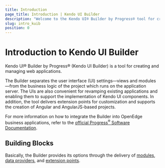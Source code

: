 ```yaml
---
title: Introduction
page_title: Introduction | Kendo UI Builder
description: "Welcome to the Kendo UI® Builder by Progress® tool for creating and managing Angular and AngularJS-based web applications."
slug: intro_kuib
position: 0
---
```


# Introduction to Kendo UI Builder

Kendo UI® Builder by Progress® (Kendo UI Builder) is a tool for creating and managing web applications.

The Builder separates the user interface (UI) settings&mdash;views and modules&mdash;from the business logic of the project which runs on the application server. The UIs are also convenient for revamping existing applications and enabling them to support the implementation of Kendo UI components. In addition, the tool delivers extension points for customization and supports the creation of Angular and AngularJS-based projects.

For more information on how to integrate the Builder into OpenEdge business applications, refer to the [official Progress<sup>®</sup> Software Documentation](https://www.progress.com/documentation/kendo-ui-builder).  

## Building Blocks

Basically, the Builder provides its options through the delivery of [modules](#toc-modules), [data providers](#toc-data-providers), and [extension points](#toc-extension-points).

<!-- diagram -- >

KUIB -> Modules         -> Views          -> System
                                          -> Predefined
                                          -> Custom (Blank)    -> Components    -> Predefined
                                                                                -> Custom
    -> Data Providers   -> Data Services
                        -> Data Sources
    -> Extension Points -> Style          -> Theme
                                          -> View
                                          -> Application
                        -> Template
                        -> View
                        -> Component

### Modules

Modules consist of:

* Views&mdash;Provide the setting and outlook options for the current application page.
    * The [system views]() are built-in and cannot be modified.
    * The [predefined views]() are built-in and offer a predefined layout which can be modified.
    * The [custom (user-defined) view]() is the Blank view which can be created and customized according to the requirements of the business project. The user-defined view allows you to add, edit, or remove both predefined and custom components.  
* Components&mdash;Represent the widgets that will be rendered by the application and can be added to a Blank view.
    * The [predefined components]({% slug overviewcomp_kuib %}) offer a predefined layout which can be used in the application either as they are or after you update them.
    * The [custom (user-defined) component]({% slug customcomp_kuib %}) is a blank component which can be created and customized according to the requirements of the business project.

> The modules and the views, which handle the UI of the application, comprise the [Kendo UI Designer]({% slug getstarted_kdesigner %}).

### Data Providers

Data providers handle the data connectivity of the application. They enable services for establishing the connection between the data you want to display and the data source you want to use.

* The [data services]({% slug dataprovidersoverview_kuib %}) support the input of third-party or custom service endpoints.
* The [data sources]({% slug dataspurces_kuib %}) contain the datasets and enable you to display all available or a specific portion of data.

### Extension Points

Extension points are the parts of the web application that you can customize.

* The [styles extension points]({% slug customstyles_kuib %}) deliver options for customizing the appearance of the whole application or of the current theme, view, or component.  
* The [templates extension points]() deliver options for customizing the content optimization and rendition.
* The [views extension points]({% slug customviews_kuib %}) deliver options for customizing each view.  
* The [components extension points]() deliver options for customizing each component.

## Basic Approaches

The data definitions of the application are stored in JSON metadata that is separate from the UI implementation. The metadata is then used by the integrated Generator to compile the HTML5, CSS, and JavaScript files that are built for and used by the application. The generation of the application also allows you to immediately preview the project in the Designer by applying live data. For further development testing and production, you can then deploy the application to separate web servers.

To create functional views within one or more application modules, you need to submit inputs which include a set of selectable Kendo UI templates. Each application module can contain one or more user-defined (custom) views and, depending on the data you want to render, you can bind each view to one or more data sources. The Builder allows you to define multiple data providers for an application&mdash;depending on the specific view, you can select one or more data providers and bind that view to a portion of the data or to all the data from a data source. As a result, some views can be bound to one data source at a time while others can be bound to multiple data sources.

By using their corresponding properties, you can configure the [modules]({% slug modulesoverview_kuib %}) and their [views]({% slug viewsoverview_kuib %}), and the [data providers]({% slug dataprovidersoverview_kuib %}) and their [data sources]({% slug dataspurces_kuib %}). These properties help define the application metadata which is separately saved for each module and data provider that you define.

The Builder also enables you to customize each view through code extensions, which manage its event handlers, and the custom sections in the view layout. Other available extension points that are subject to customization are the styles, templates, and components in the application.

## Suggested Links

* [Getting Started with the Kendo UI Builder]({% slug getstarted_kuib %})
* [Getting Started with the Kendo UI Designer]({% slug getstarted_kdesigner %})
* [Modules]({% slug modulesoverview_kuib %})
* [Views]({% slug viewsoverview_kuib %})
* [Components]({% slug overviewcomp_kuib %})
* [Data Providers]({% slug dataprovidersoverview_kuib %})
* [Extension Points]({% slug extensionpoints_kuib %})
* [Frameworks]({% slug angular_kuib %})
